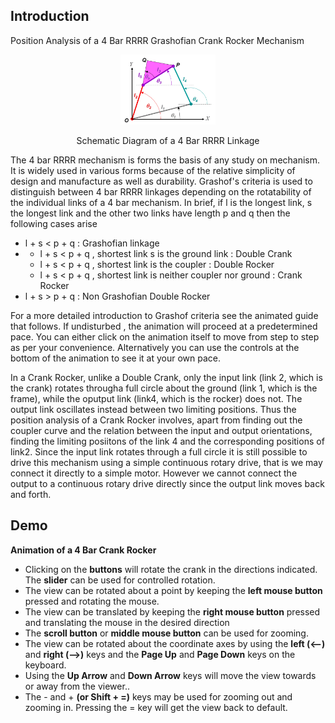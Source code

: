 ## Introduction
Position Analysis of a 4 Bar RRRR Grashofian Crank Rocker Mechanism


<div align="center">
<img src="images/RRRR_schematic.gif" width="30%">
<p>Schematic Diagram of a 4 Bar RRRR Linkage</p>
</div>



The 4 bar RRRR mechanism is forms the basis of any study on mechanism. It is widely used in various forms because of the relative simplicity of design and manufacture as well as durability. Grashof's criteria is used to distinguish between 4 bar RRRR linkages depending on the rotatability of the individual links of a 4 bar mechanism. In brief, if l is the longest link, s the longest link and the other two links have length p and q then the following cases arise

- l + s < p + q : Grashofian linkage
- - l + s < p + q , shortest link s is the ground link : Double Crank
  - l + s < p + q , shortest link is the coupler : Double Rocker
  - l + s < p + q , shortest link is neither coupler nor ground : Crank Rocker
- l + s > p + q : Non Grashofian Double Rocker

For a more detailed introduction to Grashof criteria see the animated guide that follows. If undisturbed , the animation will proceed at a predetermined pace. You can either click on the animation itself to move from step to step as per your convenience. Alternatively you can use the controls at the bottom of the animation to see it at your own pace.

In a Crank Rocker, unlike a Double Crank, only the input link (link 2, which is the crank) rotates througha full circle about the ground (link 1, which is the frame), while the oputput link (link4, which is the rocker) does not. The output link oscillates instead between two limiting positions. Thus the position analysis of a Crank Rocker involves, apart from finding out the coupler curve and the relation between the input and output orientations, finding the limiting posiitons of the link 4 and the corresponding positions of link2. Since the input link rotates through a full circle it is still possible to drive this mechanism using a simple continuous rotary drive, that is we may connect it directly to a simple motor. However we cannot connect the output to a continuous rotary drive directly since the output link moves back and forth.

## Demo

**Animation of a 4 Bar Crank Rocker**

- Clicking on the **buttons** will rotate the crank in the directions indicated. The **slider** can be used for controlled rotation.
- The view can be rotated about a point by keeping the **left mouse button** pressed and rotating the mouse.
- The view can be translated by keeping the **right mouse button** pressed and translating the mouse in the desired direction
- The **scroll button** or **middle mouse button** can be used for zooming.
- The view can be rotated about the coordinate axes by using the **left (<--)** and **right (-->)** keys and the **Page Up** and **Page Down** keys on the keyboard.
- Using the **Up Arrow** and **Down Arrow** keys will move the view towards or away from the viewer..
- The - and + **(or Shift + =)** keys may be used for zooming out and zooming in.
Pressing the = key will get the view back to default.
